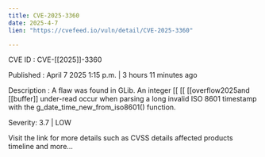```yaml
---
title: CVE-2025-3360
date: 2025-4-7
lien: "https://cvefeed.io/vuln/detail/CVE-2025-3360"

---
```


CVE ID : CVE-[[2025]]-3360

Published :  April 7
2025
1:15 p.m. | 3 hours
11 minutes ago

Description : A flaw was found in GLib. An integer  [[ [[ [[overflow2025and  [[buffer]] under-read occur when parsing a long invalid ISO 8601 timestamp with the g_date_time_new_from_iso8601() function.

Severity: 3.7 | LOW

Visit the link for more details
such as CVSS details
affected products
timeline
and more...

